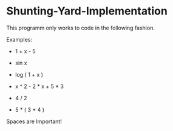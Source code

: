 # Shunting-Yard-Implementation

This programm only works to code in the following fashion.

Examples:

  - 1 + x - 5

  - sin x

  - log ( 1 + x )

  - x ^ 2 - 2 * x + 5 * 3

  - 4 / 2

  - 5 * ( 3 + 4 )

Spaces are Important!

